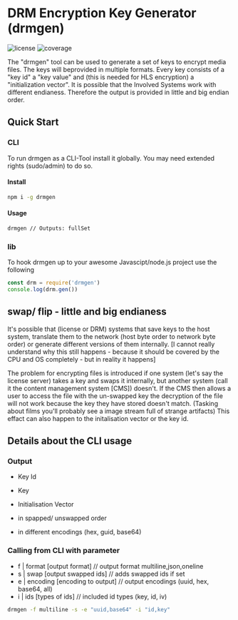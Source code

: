 # DRM Encryption Key Generator (drmgen)

![license](https://img.shields.io/badge/license-MIT-green.svg) ![coverage](https://img.shields.io/badge/coverage-100%25-green.svg)

The "drmgen" tool can be used to generate a set of keys to encrypt media files. The keys will beprovided in multiple formats. Every key consists of a "key id" a "key value" and (this is needed for HLS encryption) a "initialization vector". It is possible that the Involved Systems work with different endianess. Therefore the output is provided in little and big endian order.

## Quick Start

### CLI

To run drmgen as a CLI-Tool install it globally. You may need extended rights (sudo/admin) to do so.

#### Install

```bash
npm i -g drmgen
```

#### Usage

```bash
drmgen // Outputs: fullSet
```

### lib

To hook drmgen up to your awesome Javascipt/node.js project use the following

```JavaScript
const drm = require('drmgen')
console.log(drm.gen())
```

## swap/ flip - little and big endianess

It's possible that (license or DRM) systems that save keys to the host system, translate them to the network (host byte order to network byte order) or generate different versions of them internally. [I cannot really understand why this still happens - because it should be covered by the CPU and OS completely - but in reality it happens]

The problem for encrypting files is introduced if one system (let's say the license server) takes a key and swaps it internally, but another system (call it the content management system [CMS]) doesn't. If the CMS then allows a user to access the file with the un-swapped key the decryption of the file will not work because the key they have stored doesn't match. (Tasking about films you'll probably see a image stream full of strange artifacts)
This effact can also happen to the initalisation vector or the key id.

## Details about the CLI usage

### Output

- Key Id
- Key
- Initialisation Vector

- in spapped/ unswapped order
- in different encodings (hex, guid, base64)

### Calling from CLI with parameter

- f | format [output format] // output format multiline,json,oneline
- s | swap [output swapped ids] // adds swapped ids if set
- e | encoding [encoding to output] // output encodings (uuid, hex, base64, all)
- i | ids [types of ids] // included id types (key, id, iv)

```bash
drmgen -f multiline -s -e "uuid,base64" -i "id,key"
```
